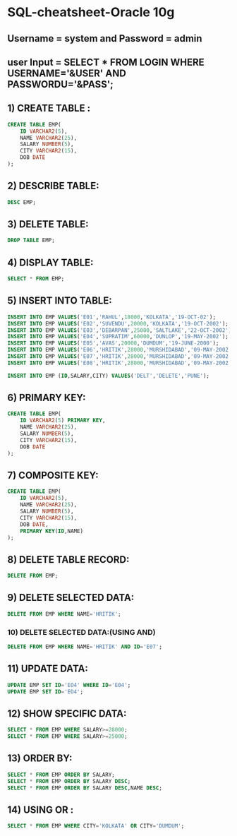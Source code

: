 # SQL-cheatsheet-Oracle 10g

## Username = system and Password = admin

## user Input = SELECT * FROM LOGIN WHERE USERNAME='&USER' AND PASSWORDU='&PASS';

## 1) CREATE TABLE :
```sql
CREATE TABLE EMP(
	ID VARCHAR2(5),
	NAME VARCHAR2(25),
	SALARY NUMBER(5),
	CITY VARCHAR2(15),
	DOB DATE
);
```
## 2) DESCRIBE TABLE:
```sql
DESC EMP;
```
## 3) DELETE TABLE:
```sql
DROP TABLE EMP;
```
## 4) DISPLAY TABLE:
```sql
SELECT * FROM EMP;
```
## 5) INSERT INTO TABLE:
```sql
INSERT INTO EMP VALUES('E01','RAHUL',18000,'KOLKATA','19-OCT-02');
INSERT INTO EMP VALUES('E02','SUVENDU',20000,'KOLKATA','19-OCT-2002');
INSERT INTO EMP VALUES('E03','DEBARPAN',25000,'SALTLAKE','22-OCT-2002');
INSERT INTO EMP VALUES('E04','SUPRATIM',60000,'DUNLOP','19-MAY-2002');
INSERT INTO EMP VALUES('E05','AVAS',20000,'DUMDUM','19-JUNE-2000');
INSERT INTO EMP VALUES('E06','HRITIK',28000,'MURSHIDABAD','09-MAY-2002');
INSERT INTO EMP VALUES('E07','HRITIK',28000,'MURSHIDABAD','09-MAY-2002');
INSERT INTO EMP VALUES('E08','HRITIK',28000,'MURSHIDABAD','09-MAY-2002');

INSERT INTO EMP (ID,SALARY,CITY) VALUES('DELT','DELETE','PUNE');
```
## 6) PRIMARY KEY:
```sql
CREATE TABLE EMP(
	ID VARCHAR2(5) PRIMARY KEY,
	NAME VARCHAR2(25),
	SALARY NUMBER(5),
	CITY VARCHAR2(15),
	DOB DATE
);
```

## 7) COMPOSITE KEY:
```sql
CREATE TABLE EMP(
	ID VARCHAR2(5),
	NAME VARCHAR2(25),
	SALARY NUMBER(5),
	CITY VARCHAR2(15),
	DOB DATE,
	PRIMARY KEY(ID,NAME)
);
```
## 8) DELETE TABLE RECORD:
```sql
DELETE FROM EMP;
```
## 9) DELETE SELECTED DATA:
```sql
DELETE FROM EMP WHERE NAME='HRITIK';
```
### 10) DELETE SELECTED DATA:(USING AND)
```sql
DELETE FROM EMP WHERE NAME='HRITIK' AND ID='E07';
```
## 11) UPDATE DATA:
```sql
UPDATE EMP SET ID='EO4' WHERE ID='E04';
UPDATE EMP SET ID='EO4';
```
## 12) SHOW SPECIFIC DATA:
```sql
SELECT * FROM EMP WHERE SALARY>=28000;
SELECT * FROM EMP WHERE SALARY>=25000;
```
## 13) ORDER BY:
```sql
SELECT * FROM EMP ORDER BY SALARY;
SELECT * FROM EMP ORDER BY SALARY DESC;
SELECT * FROM EMP ORDER BY SALARY DESC,NAME DESC;
```
## 14) USING OR :
```sql
SELECT * FROM EMP WHERE CITY='KOLKATA' OR CITY='DUMDUM';
```



